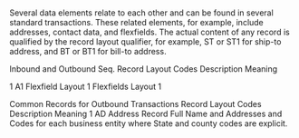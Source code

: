 # 

Several data elements relate to each other and can be found in several
standard transactions. These related elements, for example, include
addresses, contact data, and flexfields. The actual content of any
record is qualified by the record layout qualifier, for example, ST or
ST1 for ship-to address, and BT or BT1 for bill-to address.

Inbound and Outbound Seq. Record Layout Codes Description Meaning

1 A1 Flexfield Layout 1 Flexfields Layout 1

Common Records for Outbound Transactions Record Layout Codes Description
Meaning 1 AD Address Record Full Name and Addresses and Codes for each
business entity where State and county codes are explicit.
